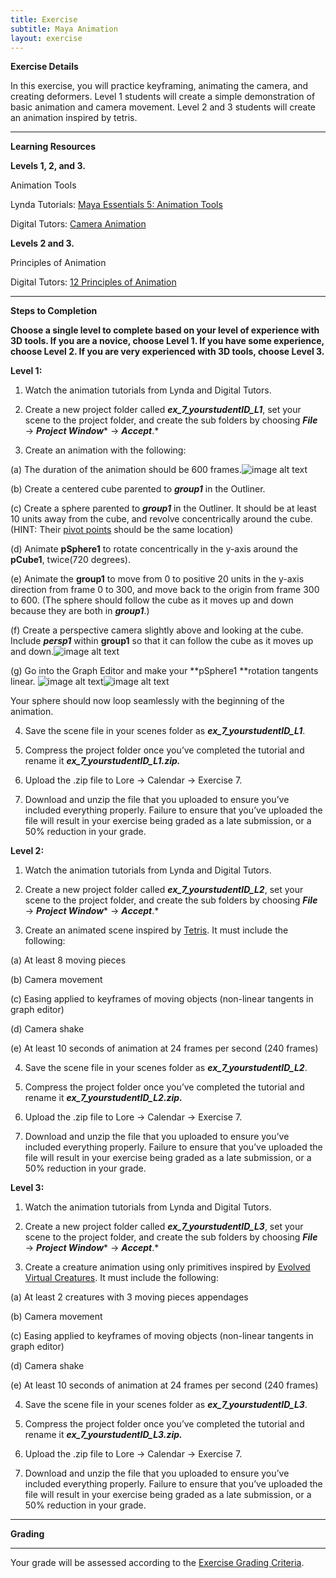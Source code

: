```yaml
---
title: Exercise
subtitle: Maya Animation
layout: exercise
---
```


**Exercise Details**

In this exercise, you will practice keyframing, animating the camera, and creating deformers. Level 1 students will create a simple demonstration of basic animation and camera movement. Level 2 and 3 students will create an animation inspired by tetris.

* * *


**Learning Resources**

**Levels 1, 2, and 3.**

Animation Tools

Lynda Tutorials: [Maya Essentials 5: Animation Tools](http://www.lynda.com/Maya-tutorials/Maya-Essentials-5-Animation-Tools/96719-2.html)

Digital Tutors: [Camera Animation](http://www.digitaltutors.com/11/training.php?pid=376)

        

**Levels 2 and 3.**

Principles of Animation

Digital Tutors: [12 Principles of Animation](http://www.digitaltutors.com/11/training.php?pid=297)

* * *


**Steps to Completion**

**Choose a single level to complete based on your level of experience with 3D tools. If you are a novice, choose Level 1. If you have some experience, choose Level 2. If you are very experienced with 3D tools, choose Level 3.**

**Level 1:**

1) Watch the animation tutorials from Lynda and Digital Tutors.

2) Create a new project folder called **_ex_7_yourstudentID_L1_**, set your scene to the project folder, and create the sub folders by choosing **_File_** → **_Project Window_*** → ***_Accept_***.*

3) Create an animation with the following:

(a) The duration of the animation should be 600 frames.![image alt text](image_0.jpg)

(b) Create a centered cube parented to **_group1_** in the Outliner. 

(c) Create a sphere parented to **_group1_** in the Outliner. It should be at least 10 units away from the cube, and revolve concentrically around the cube. (HINT: Their [pivot points](https://vimeo.com/24713801) should be the same location)

(d) Animate **pSphere1** to rotate concentrically in the y-axis around the **pCube1**, twice(720 degrees).

(e) Animate the **group1** to move from 0 to positive 20 units in the y-axis direction from frame 0 to 300, and move back to the origin from frame 300 to 600. (The sphere should follow the cube as it moves up and down because they are both in **_group1_**.)

(f) Create a perspective camera slightly above and looking at the cube. Include **_persp1_** within **group1** so that it can follow the cube as it moves up and down.![image alt text](image_1.jpg)

(g) Go into the Graph Editor and make your  **pSphere1 **rotation tangents linear. ![image alt text](image_2.png)![image alt text](image_3.png)

Your sphere should now loop seamlessly with the beginning of the animation. 

4) Save the scene file in your scenes folder as **_ex_7_yourstudentID_L1_**.

5) Compress the project folder once you’ve completed the tutorial and rename it **_ex_7_yourstudentID_L1.zip._**

6) Upload the .zip file to Lore → Calendar → Exercise 7.

7) Download and unzip the file that you uploaded to ensure you’ve included everything properly. Failure to ensure that you’ve uploaded the file will result in your exercise being graded as a late submission, or a 50% reduction in your grade.

**Level 2:**

1) Watch the animation tutorials from Lynda and Digital Tutors.

2) Create a new project folder called **_ex_7_yourstudentID_L2_**, set your scene to the project folder, and create the sub folders by choosing **_File_** → **_Project Window_*** → ***_Accept_***.*

3) Create an animated scene inspired by [Tetris](http://www.youtube.com/watch?v=qIAAmaS9n0Q). It must include the following:

(a) At least 8 moving pieces

(b) Camera movement

(c) Easing applied to keyframes of moving objects (non-linear tangents in graph editor)

(d) Camera shake

(e) At least 10 seconds of animation at 24 frames per second (240 frames)

4) Save the scene file in your scenes folder as **_ex_7_yourstudentID_L2_**.

5) Compress the project folder once you’ve completed the tutorial and rename it **_ex_7_yourstudentID_L2.zip._**

6) Upload the .zip file to Lore → Calendar → Exercise 7.

7) Download and unzip the file that you uploaded to ensure you’ve included everything properly. Failure to ensure that you’ve uploaded the file will result in your exercise being graded as a late submission, or a 50% reduction in your grade.

**Level 3:**

1) Watch the animation tutorials from Lynda and Digital Tutors.

2) Create a new project folder called **_ex_7_yourstudentID_L3_**, set your scene to the project folder, and create the sub folders by choosing **_File_** → **_Project Window_*** → ***_Accept_***.*

3) Create a creature animation using only primitives inspired by [Evolved Virtual Creatures](http://www.youtube.com/watch?v=JBgG_VSP7f8). It must include the following:

(a) At least 2 creatures with 3 moving pieces appendages

(b) Camera movement

(c) Easing applied to keyframes of moving objects (non-linear tangents in graph editor)

(d) Camera shake

(e) At least 10 seconds of animation at 24 frames per second (240 frames)

4) Save the scene file in your scenes folder as **_ex_7_yourstudentID_L3_**.

5) Compress the project folder once you’ve completed the tutorial and rename it **_ex_7_yourstudentID_L3.zip._**

6) Upload the .zip file to Lore → Calendar → Exercise 7.

7) Download and unzip the file that you uploaded to ensure you’ve included everything properly. Failure to ensure that you’ve uploaded the file will result in your exercise being graded as a late submission, or a 50% reduction in your grade.

* * *


**Grading**

**  **

Your grade will be assessed according to the [Exercise Grading Criteria](https://docs.google.com/document/d/16KERm1NWgcl8CH-fPwGSSW0RJYlXDCOCwVM8WrRVuKw/edit?usp=sharing). 